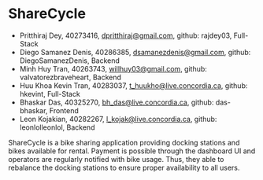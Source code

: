 # ShareCycle
- Pritthiraj Dey, 40273416, dpritthiraj@gmail.com, github: rajdey03, Full-Stack
- Diego Samanez Denis, 40286385, dsamanezdenis@gmail.com, github: DiegoSamanezDenis, Backend
- Minh Huy Tran, 40263743, willhuy03@gmail.com, github: valvatorezbraveheart, Backend
- Huu Khoa Kevin Tran, 40283037, t_huukho@live.concordia.ca, github: hkevint, Full-Stack
- Bhaskar Das, 40325270, bh_das@live.concordia.ca, github: das-bhaskar, Frontend
- Leon Kojakian, 40282267, l_kojak@live.concordia.ca, github: leonlolleonlol, Backend

ShareCycle is a bike sharing application providing docking stations and bikes available for rental. Payment is possible through the dashboard UI and operators are regularly notified with bike usage. Thus, they able to rebalance the docking stations to ensure proper availability to all users.





